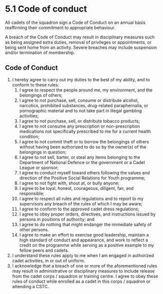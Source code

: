 # 5.1 Code of conduct

All cadets of the squadron sign a Code of Conduct on an annual basis reaffirming their commitment to appropriate behaviour. 

A breach of the Code of Conduct may result in disciplinary measures such as being assigned extra duties, removal of privileges or appointments, or being sent home from an activity. Severe breaches may include suspension and/or termination of membership.

## Code of Conduct

1. I hereby agree to carry out my duties to the best of my ability, and to conform to these rules:
   1. I agree to respect the people around me, my environment, and the belongings of others;
   2. I agree to not purchase, sell, consume or distribute alcohol, narcotics, prohibited substances, drug-related paraphernalia, or pornographic material and to not take part in illegal gambling activities;
   3. I agree to not purchase, sell, or distribute tobacco products;
   4. I agree to not consume any prescription or non-prescription medications not specifically prescribed to me for a current health condition;
   5. I agree to not commit theft or to borrow the belongings of others without having been authorized to do so by the owner\(s\) of the belongings in question;
   6. I agree to not sell, barter, or steal any items belonging to the Department of National Defence or the government or a Cadet League or sponsor;
   7. I agree to conduct myself toward others following the values and direction of the Positive Social Relations for Youth programme;
   8. I agree to not fight with, shout at, or bully anyone;
   9. I agree to be loyal, honest, courageous, diligent, fair, and responsible;
   10. I agree to respect all rules and regulations and to report to my supervisors any breach of the rules of which I may be aware;
   11. I agree to conform to the approved cadet dress regulations;
   12. I agree to obey proper orders, directives, and instructions issued by persons in positions of authority; and
   13. I agree to do nothing that might endanger the immediate safety of other persons.
   14. I agree to make an effort to exercise good leadership, maintain a high standard of conduct and appearance, and work to reflect a credit on the programme while serving as a positive example to my fellow peers and cadets.
2. I understand these rules apply to me when I am engaged in authorized cadet activities, in or out of uniform.
3. I acknowledge that a breach of one or more of the aforementioned rules may result in administrative or disciplinary measures to include release from the cadet corps / squadron or training centre. I agree to obey these rules of conduct while enrolled as a cadet in this corps / squadron or attending a CSTC.

